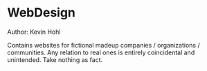 WebDesign
============

Author: Kevin Hohl


Contains websites for fictional madeup companies / organizations / communities. 
Any relation to real ones is entirely coincidental and unintended. 
Take nothing as fact.
